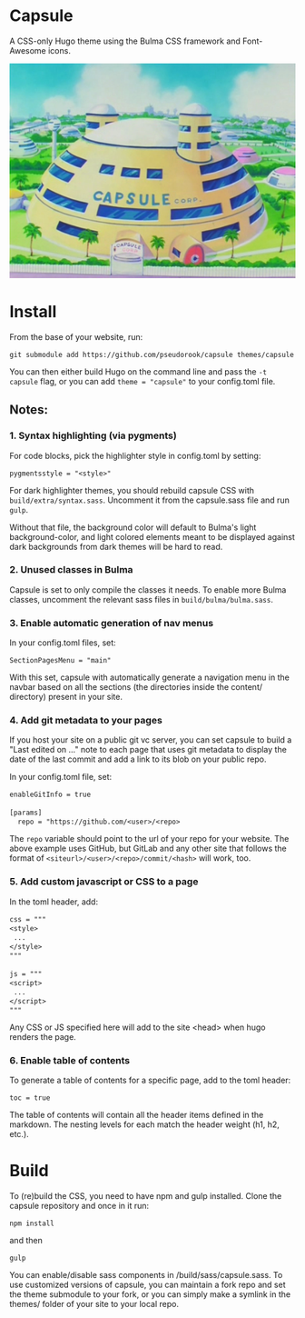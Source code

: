 # Capsule

A CSS-only Hugo theme using the Bulma CSS framework and Font-Awesome icons.

![Capsule Corp.](assets/capsule-corp.png)

# Install

From the base of your website, run: 

```
git submodule add https://github.com/pseudorook/capsule themes/capsule
```

You can then either build Hugo on the command line and pass the `-t capsule`
flag, or you can add `theme = "capsule"` to your config.toml file.


## Notes: 

### 1. Syntax highlighting (via pygments)

For code blocks, pick the highlighter style in config.toml by setting: 
```
pygmentsstyle = "<style>"
```

For dark highlighter themes, you should rebuild capsule CSS with
`build/extra/syntax.sass`. Uncomment it from the capsule.sass file and run
`gulp`.

Without that file, the background color will default to Bulma's light
background-color, and light colored elements meant to be displayed against dark
backgrounds from dark themes will be hard to read.


### 2. Unused classes in Bulma

Capsule is set to only compile the classes it needs. To enable more Bulma
classes, uncomment the relevant sass files in `build/bulma/bulma.sass`.


### 3. Enable automatic generation of nav menus

In your config.toml files, set:

```
SectionPagesMenu = "main"
```

With this set, capsule with automatically generate a navigation menu in the
navbar based on all the sections (the directories inside the content/
directory) present in your site.


### 4. Add git metadata to your pages

If you host your site on a public git vc server, you can set capsule to build a
"Last edited on ..." note to each page that uses git metadata to display the
date of the last commit and add a link to its blob on your public repo. 

In your config.toml file, set:
```
enableGitInfo = true

[params]
  repo = "https://github.com/<user>/<repo>

```

The `repo` variable should point to the url of your repo for your website. The
above example uses GitHub, but GitLab and any other site that follows the
format of `<siteurl>/<user>/<repo>/commit/<hash>` will work, too. 


### 5. Add custom javascript or CSS to a page

In the toml header, add: 
```
css = """
<style>
 ...
</style>
"""

js = """
<script>
 ...
</script>
"""
```

Any CSS or JS specified here will add to the site \<head\> when hugo renders
the page.


### 6. Enable table of contents

To generate a table of contents for a specific page, add to the toml header:
```
toc = true
```

The table of contents will contain all the header items defined in the
markdown. The nesting levels for each match the header weight (h1, h2, etc.).


# Build

To (re)build the CSS, you need to have npm and gulp installed. Clone the
capsule repository and once in it run:

```
npm install
```

and then

```
gulp
```

You can enable/disable sass components in /build/sass/capsule.sass. To use
customized versions of capsule, you can maintain a fork repo and set the theme
submodule to your fork, or you can simply make a symlink in the themes/ folder
of your site to your local repo.
